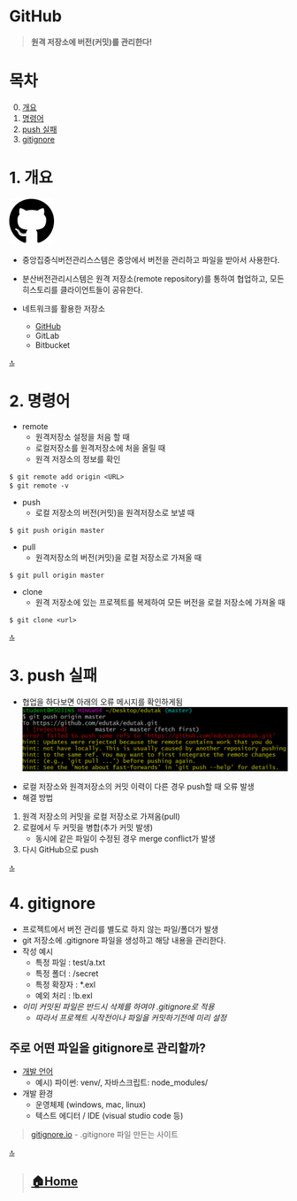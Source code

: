 # GitHub

> **원격 저장소에 버전(커밋)를 관리한다!**

# 목차
0. [개요](#0-개요)
1. [명령어](#1-명령어)
2. [push 실패](#2-push-실패)
3. [gitignore](#3-gitignore)

# 1. 개요

![GitHub](../image/github.png)


* 중앙집중식버전관리스스템은 중앙에서 버전을 관리하고 파일을 받아서 사용한다.
* 분산버전관리시스템은 원격 저장소(remote repository)를 통하여 협업하고, 모든 히스토리를 클라이언트들이 공유한다.

* 네트워크를 활용한 저장소
  * [GitHub](https://github.com/)
  * GitLab
  * Bitbucket
  
[🔝](#github)

# 2. 명령어
* remote
  * 원격저장소 설정을 처음 할 때
  * 로컬저장소를 원격저장소에 처을 올릴 때
  * 원격 저장소의 정보를 확인
```
$ git remote add origin <URL>
$ git remote -v
```

- push
  - 로컬 저장소의 버전(커밋)을 원격저장소로 보낼 때
```
$ git push origin master
```

* pull
  * 원격저장소의 버전(커밋)을 로컬 저장소로 가져올 때
```
$ git pull origin master
```
- clone
  - 원격 저장소에 있는 프로젝트를 복제하여 모든 버전을 로컬 저장소에 가져올 때
```
$ git clone <url>
```

[🔝](#github)
# 3. push 실패
- 협업을 하다보면 아래의 오류 메시지를 확인하게됨
![push_conflict](image/push_conflict.png)
* 로컬 저장소와 원격저장소의 커밋 이력이 다른 경우 push할 때 오류 발생
* 해결 방법
 1. 원격 저장소의 커밋을 로컬 저장소로 가져옴(pull)
 2. 로컬에서 두 커밋을 병합(추가 커밋 발생)
    * 동시에 같은 파일이 수정된 경우 merge conflict가 발생
 3. 다시 GitHub으로 push

[🔝](#github)

# 4. gitignore
* 프로젝트에서 버전 관리를 별도로 하지 않는 파일/폴더가 발생
* git 저장소에 .gitignore 파일을 생성하고 해당 내용을 관리한다.
* 작성 예시
  * 특정 파일 : test/a.txt
  * 특정 폴더 : /secret
  * 특정 확장자 : *.exl
  * 예외 처리 : !b.exl
* *이미 커밋된 파일은 반드시 삭제를 하여야 .gitignore로 적용*
  * *따라서 프로젝트 시작전이나 파일을 커밋하기전에 미리 설정*

## 주로 어떤 파일을 gitignore로 관리할까?
- [개발 언어](https://github.com/github/gitignore)
    - 예시) 파이썬: venv/, 자바스크립트: node_modules/
- 개발 환경
    - 운영체제 (windows, mac, linux)
    - 텍스트 에디터 / IDE (visual studio code 등)
> [gitignore.io](https://gitignore.io) - .gitignore 파일 만든는 사이트 

[🔝](#github)
> ## [🏠Home](../README.md)